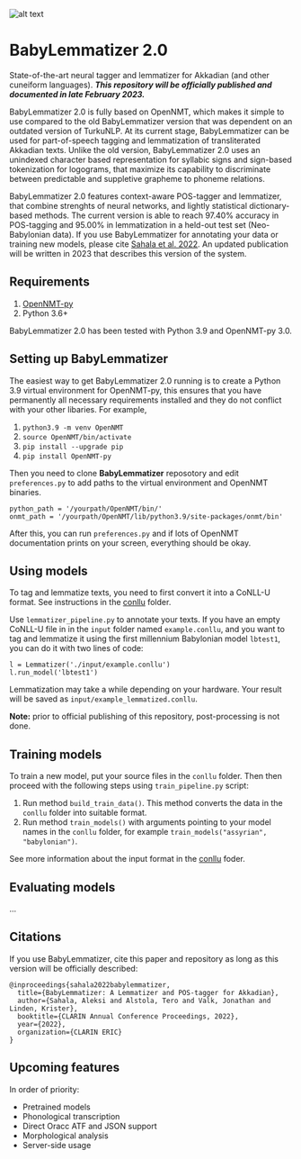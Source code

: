 ![alt text](https://www.mv.helsinki.fi/home/asahala/img/babylemmatizer.png)

# BabyLemmatizer 2.0
State-of-the-art neural tagger and lemmatizer for Akkadian (and other cuneiform languages). ***This repository will be officially published and documented in late February 2023.***

BabyLemmatizer 2.0 is fully based on OpenNMT, which makes it simple to use compared to the old BabyLemmatizer version that was dependent on an outdated version of TurkuNLP. At its current stage, BabyLemmatizer can be used for part-of-speech tagging and lemmatization of transliterated Akkadian texts. Unlike the old version, BabyLemmatizer 2.0 uses an unindexed character based representation for syllabic signs and sign-based tokenization for logograms, that maximize its capability to discriminate between predictable and suppletive grapheme to phoneme relations.

BabyLemmatizer 2.0 features context-aware POS-tagger and lemmatizer, that combine strenghts of neural networks, and lightly statistical dictionary-based methods. The current version is able to reach 97.40% accuracy in POS-tagging and 95.00% in lemmatization in a held-out test set (Neo-Babylonian data). If you use BabyLemmatizer for annotating your data or training new models, please cite [Sahala et al. 2022](http://hdl.handle.net/10138/348412). An updated publication will be written in 2023 that describes this version of the system.

## Requirements
1. [OpenNMT-py](https://github.com/OpenNMT/OpenNMT-py)
2. Python 3.6+

BabyLemmatizer 2.0 has been tested with Python 3.9 and OpenNMT-py 3.0.

## Setting up BabyLemmatizer
The easiest way to get BabyLemmatizer 2.0 running is to create a Python 3.9 virtual environment for OpenNMT-py, this ensures that you have permanently all necessary requirements installed and they do not conflict with your other libaries. For example,

1. ```python3.9 -m venv OpenNMT```
2. ```source OpenNMT/bin/activate```
3. ```pip install --upgrade pip```
4. ```pip install OpenNMT-py```

Then you need to clone **BabyLemmatizer** reposotory and edit ```preferences.py``` to add paths to the virtual environment and OpenNMT binaries. 

```
python_path = '/yourpath/OpenNMT/bin/'
onmt_path = '/yourpath/OpenNMT/lib/python3.9/site-packages/onmt/bin'
``` 

After this, you can run ```preferences.py``` and if lots of OpenNMT documentation prints on your screen, everything should be okay.

## Using models
To tag and lemmatize texts, you need to first convert it into a CoNLL-U format. See instructions in the [conllu](https://github.com/asahala/BabyLemmatizer/tree/main/conllu) folder.

Use ```lemmatizer_pipeline.py``` to annotate your texts. If you have an empty CoNLL-U file in in the ```input``` folder named ```example.conllu```, and you want to tag and lemmatize it using the first millennium Babylonian model ```lbtest1```, you can do it with two lines of code:

```
l = Lemmatizer('./input/example.conllu') 
l.run_model('lbtest1')
```
Lemmatization may take a while depending on your hardware. Your result will be saved as ```input/example_lemmatized.conllu```. 

**Note:** prior to official publishing of this repository, post-processing is not done.

## Training models
To train a new model, put your source files in the ```conllu``` folder. Then then proceed with the following steps using ```train_pipeline.py``` script:

1. Run method ```build_train_data()```. This method converts the data in the ```conllu``` folder into suitable format.
2. Run method ```train_models()``` with arguments pointing to your model names in the ```conllu``` folder, for example ```train_models("assyrian", "babylonian")```.

See more information about the input format in the [conllu](https://github.com/asahala/BabyLemmatizer/tree/main/conllu) foder.

## Evaluating models
...

## Citations
If you use BabyLemmatizer, cite this paper and repository as long as this version will be officially described:

```
@inproceedings{sahala2022babylemmatizer,
  title={BabyLemmatizer: A Lemmatizer and POS-tagger for Akkadian},
  author={Sahala, Aleksi and Alstola, Tero and Valk, Jonathan and Linden, Krister},
  booktitle={CLARIN Annual Conference Proceedings, 2022},
  year={2022},
  organization={CLARIN ERIC}
}
```

## Upcoming features
In order of priority:

* Pretrained models
* Phonological transcription
* Direct Oracc ATF and JSON support
* Morphological analysis
* Server-side usage
